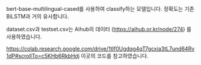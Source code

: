 bert-base-multilingual-cased를 사용하여 classify하는 모델입니다.
정확도는 기존 BiLSTM과 거의 유사합니다.

dataset.csv과 testset.csv는 Aihub의 데이터 (https://aihub.or.kr/node/274) 를 사용하였습니다.

https://colab.research.google.com/drive/1tIf0Ugdqg4qT7gcxia3tL7und64Rv1dP#scrollTo=c5KHb6RkbHdj
이곳의 코드를 참고하였습니다.
